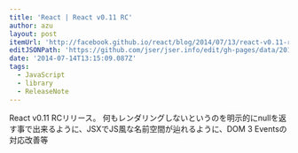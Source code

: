 ```yaml
---
title: 'React | React v0.11 RC'
author: azu
layout: post
itemUrl: 'http://facebook.github.io/react/blog/2014/07/13/react-v0.11-rc1.html'
editJSONPath: 'https://github.com/jser/jser.info/edit/gh-pages/data/2014/07/index.json'
date: '2014-07-14T13:15:09.087Z'
tags:
  - JavaScript
  - library
  - ReleaseNote
---
```

React v0.11 RCリリース。
何もレンダリングしないというのを明示的にnullを返す事で出来るように、JSXでJS風な名前空間が辿れるように、DOM 3 Eventsの対応改善等
